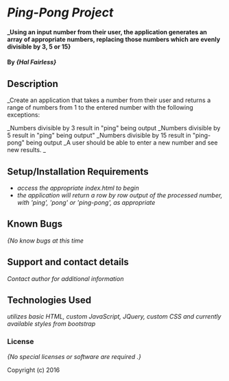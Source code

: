 
# _Ping-Pong Project_

#### _Using an input number from their user, the application generates an array of appropriate numbers, replacing those numbers which are evenly divisible by 3, 5 or 15}
#### By _**{Hal Fairless}**_

## Description

_Create an application that takes a number from their user and returns a range of numbers from 1 to the entered number with the following exceptions:

_Numbers divisible by 3 result in "ping" being output
_Numbers divisible by 5 result in "ping" being output"
_Numbers divisible by 15 result in "ping-pong" being output
_A user should be able to enter a new number and see new results. _

## Setup/Installation Requirements

* _access the appropriate index.html to begin_
* _the application will return a row by row output of the processed number, with 'ping', 'pong' or 'ping-pong', as appropriate_

## Known Bugs

_{No know bugs at this time_

## Support and contact details

_Contact author for additional information_

## Technologies Used

_utilizes basic HTML, custom JavaScript, JQuery, custom CSS and currently available styles from bootstrap_

### License

*{No special licenses or software are required .}*

Copyright (c) 2016
